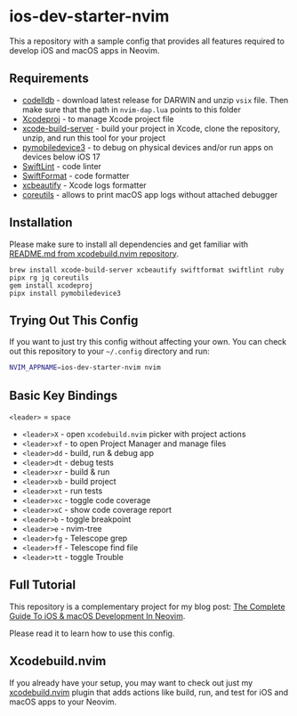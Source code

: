 # ios-dev-starter-nvim

This a repository with a sample config that provides all features required to develop iOS and macOS apps in Neovim.

## Requirements

- [codelldb](https://github.com/vadimcn/codelldb/releases) - download latest release for DARWIN and unzip `vsix` file. Then make sure that the path in `nvim-dap.lua` points to this folder
- [Xcodeproj](https://github.com/CocoaPods/Xcodeproj) - to manage Xcode project file
- [xcode-build-server](https://github.com/SolaWing/xcode-build-server) - build your project in Xcode, clone the repository, unzip, and run this tool for your project
- [pymobiledevice3](https://github.com/doronz88/pymobiledevice3) - to debug on physical devices and/or run apps on devices below iOS 17
- [SwiftLint](https://github.com/realm/SwiftLint) - code linter
- [SwiftFormat](https://github.com/nicklockwood/SwiftFormat) - code formatter
- [xcbeautify](https://github.com/cpisciotta/xcbeautify) - Xcode logs formatter
- [coreutils](https://formulae.brew.sh/formula/coreutils) - allows to print macOS app logs without attached debugger

## Installation

Please make sure to install all dependencies and get familiar with [README.md from xcodebuild.nvim repository](https://github.com/wojciech-kulik/xcodebuild.nvim).

```
brew install xcode-build-server xcbeautify swiftformat swiftlint ruby pipx rg jq coreutils
gem install xcodeproj
pipx install pymobiledevice3
```

## Trying Out This Config

If you want to just try this config without affecting your own. You can check out this repository to your `~/.config` directory and run:

```bash
NVIM_APPNAME=ios-dev-starter-nvim nvim
```

## Basic Key Bindings

`<leader>` = `space`

- `<leader>X` - open `xcodebuild.nvim` picker with project actions
- `<leader>xf` - to open Project Manager and manage files
- `<leader>dd` - build, run & debug app
- `<leader>dt` - debug tests
- `<leader>xr` - build & run
- `<leader>xb` - build project
- `<leader>xt` - run tests
- `<leader>xc` - toggle code coverage
- `<leader>xC` - show code coverage report
- `<leader>b` - toggle breakpoint
- `<leader>e` - nvim-tree
- `<leader>fg` - Telescope grep
- `<leader>ff` - Telescope find file
- `<leader>tt` - toggle Trouble

## Full Tutorial

This repository is a complementary project for my blog post: [The Complete Guide To iOS & macOS Development In Neovim](https://wojciechkulik.pl/ios/the-complete-guide-to-ios-macos-development-in-neovim).

Please read it to learn how to use this config.

## Xcodebuild.nvim

If you already have your setup, you may want to check out just my [xcodebuild.nvim](https://github.com/wojciech-kulik/xcodebuild.nvim) plugin that adds actions like build, run, and test for iOS and macOS apps to your Neovim.
